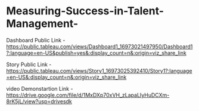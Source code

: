 # Measuring-Success-in-Talent-Management-


Dashboard Public Link - https://public.tableau.com/views/Dashboard1_16973021497950/Dashboard1?:language=en-US&publish=yes&:display_count=n&:origin=viz_share_link

Story Public Link - https://public.tableau.com/views/Story1_16973025392410/Story1?:language=en-US&:display_count=n&:origin=viz_share_link

video Demonstartion Link - https://drive.google.com/file/d/1MxDXp70xVH_zLapaLIyHuDCXm-8rK5jL/view?usp=drivesdk
